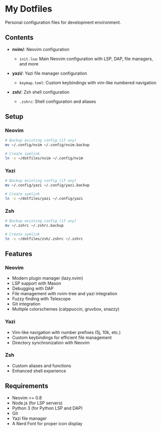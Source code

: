 # My Dotfiles

Personal configuration files for development environment.

## Contents

- **nvim/**: Neovim configuration
  - `init.lua`: Main Neovim configuration with LSP, DAP, file managers, and more

- **yazi/**: Yazi file manager configuration
  - `keymap.toml`: Custom keybindings with vim-like numbered navigation

- **zsh/**: Zsh shell configuration
  - `.zshrc`: Shell configuration and aliases

## Setup

### Neovim
```bash
# Backup existing config (if any)
mv ~/.config/nvim ~/.config/nvim.backup

# Create symlink
ln -s ~/dotfiles/nvim ~/.config/nvim
```

### Yazi
```bash
# Backup existing config (if any)
mv ~/.config/yazi ~/.config/yazi.backup

# Create symlink
ln -s ~/dotfiles/yazi ~/.config/yazi
```

### Zsh
```bash
# Backup existing config (if any)
mv ~/.zshrc ~/.zshrc.backup

# Create symlink
ln -s ~/dotfiles/zsh/.zshrc ~/.zshrc
```

## Features

### Neovim
- Modern plugin manager (lazy.nvim)
- LSP support with Mason
- Debugging with DAP
- File management with nvim-tree and yazi integration
- Fuzzy finding with Telescope
- Git integration
- Multiple colorschemes (catppuccin, gruvbox, snazzy)

### Yazi
- Vim-like navigation with number prefixes (5j, 10k, etc.)
- Custom keybindings for efficient file management
- Directory synchronization with Neovim

### Zsh
- Custom aliases and functions
- Enhanced shell experience

## Requirements

- Neovim >= 0.8
- Node.js (for LSP servers)
- Python 3 (for Python LSP and DAP)
- Git
- Yazi file manager
- A Nerd Font for proper icon display